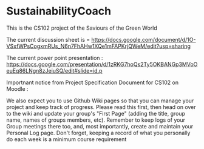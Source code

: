 # SustainabilityCoach
This is the CS102 project of the Saviours of the Green World

The current discussion sheet is = https://docs.google.com/document/d/1O-VSxfWPsCogxmRUs_N6n7FhAHw1XQe1mFAPKrjQWeM/edit?usp=sharing

The current power point presentation : https://docs.google.com/presentation/d/1zRKG7hoQs2Ty5OKBANGp3MVoOeuEq86LNgn8zJeiuSQ/edit#slide=id.p

Importnant notice from Project Specification Document for CS102 on Moodle : 

We also expect you to use Github Wiki pages so that you can manage your project and keep
track of progress. Please read this first, then head on over to the wiki and update your
group's "First Page" (adding the title, group name, names of groups members, etc).
Remember to keep logs of your Group meetings there too, and, most importantly, create and
maintain your Personal Log page. Don't forget, keeping a record of what you personally do
each week is a minimum course requirement
